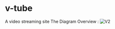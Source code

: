 # v-tube
A video streaming site
The Diagram Overview : ![V2](https://github.com/Abigail-cloud/v-tube/assets/76691178/16e56198-3e5b-4bf1-a3db-539379f42fc6)
